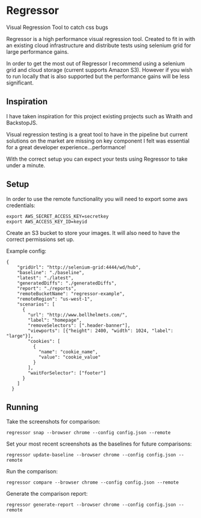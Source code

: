 # Regressor
Visual Regression Tool to catch css bugs

Regressor is a high performance visual regression tool. Created to fit in with an existing cloud infrastructure and distribute tests using selenium grid for large performance gains.

In order to get the most out of Regressor I recommend using a selenium grid and cloud storage (current supports Amazon S3). However if you wish to run locally that is also supported but the performance gains will be less significant.

## Inspiration

I have taken inspiration for this project existing projects such as Wraith and BackstopJS.

Visual regression testing is a great tool to have in the pipeline but current solutions on the market are missing on key component I felt was essential for a great developer experience...performance!

With the correct setup you can expect your tests using Regressor to take under a minute.


## Setup

In order to use the remote functionality you will need to export some aws credentials:

```
export AWS_SECRET_ACCESS_KEY=secretkey
export AWS_ACCESS_KEY_ID=keyid
```

Create an S3 bucket to store your images. It will also need to have the correct permissions set up.

Example config:

```
{
    "gridUrl": "http://selenium-grid:4444/wd/hub",
    "baseline": "./baseline",
    "latest": "./latest",
    "generatedDiffs": "./generatedDiffs",
    "report": "./reports",
    "remoteBucketName": "regressor-example",
    "remoteRegion": "us-west-1",
    "scenarios": [
      {
        "url": "http://www.bellhelmets.com/",
        "label": "homepage",
        "removeSelectors": [".header-banner"],
        "viewports": [{"height": 2400, "width": 1024, "label": "large"}],
        "cookies": [
          {
            "name": "cookie_name",
            "value": "cookie_value"
          }
        ],
        "waitForSelector": ["footer"]
      }
    ]
  }
  ```

## Running

Take the screenshots for comparison:

`regressor snap --browser chrome --config config.json --remote`

Set your most recent screenshots as the baselines for future comparisons:

`regressor update-baseline --browser chrome --config config.json --remote`

Run the comparison:

`regressor compare --browser chrome --config config.json --remote`

Generate the comparison report: 

`regressor generate-report --browser chrome --config config.json --remote`